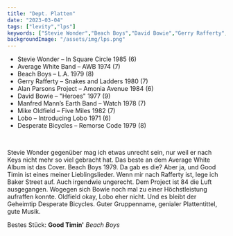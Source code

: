 ```yaml
---
title: "Dept. Platten"
date: "2023-03-04"
tags: ["levity","lps"]
keywords: ["Stevie Wonder","Beach Boys","David Bowie","Gerry Rafferty","Mike Oldfield"]
backgroundImage: "/assets/img/lps.png"
---
```


<ul class="no-bullets">
<li>Stevie Wonder – In Square Circle 1985 (6)</li>
<li>Average White Band – AWB 1974 (7)</li>
<li>Beach Boys – L.A. 1979 (8)</li>
<li>Gerry Rafferty – Snakes and Ladders 1980 (7)</li>
<li>Alan Parsons Project – Amonia Avenue 1984 (6)</li>
<li>David Bowie – "Heroes" 1977 (9)</li>
<li>Manfred Mann’s Earth Band – Watch 1978 (7)</li>
<li>Mike Oldfield – Five Miles 1982 (7)</li>
<li>Lobo – Introducing Lobo 1971 (6)</li>
<li>Desperate Bicycles – Remorse Code 1979 (8)</li>
</ul>
</br>

Stevie Wonder gegenüber mag ich etwas unrecht sein, nur weil er nach Keys nicht mehr so viel gebracht hat. Das beste an dem Average White Album ist das Cover. Beach Boys 1979. Da gab es die? Aber ja, und Good Timin ist eines meiner Lieblingslieder. Wenn mir nach Rafferty ist, lege ich Baker Street auf. Auch irgendwie ungerecht. Dem Project ist 84 die Luft ausgegangen. Wogegen sich Bowie noch mal zu einer Höchstleistung aufraffen konnte. Oldfield okay, Lobo eher nicht. Und es bleibt der Geheimtip Desperate Bicycles. Guter Gruppenname, genialer Plattentittel, gute Musik.

Bestes Stück: **Good Timin'** *Beach Boys*